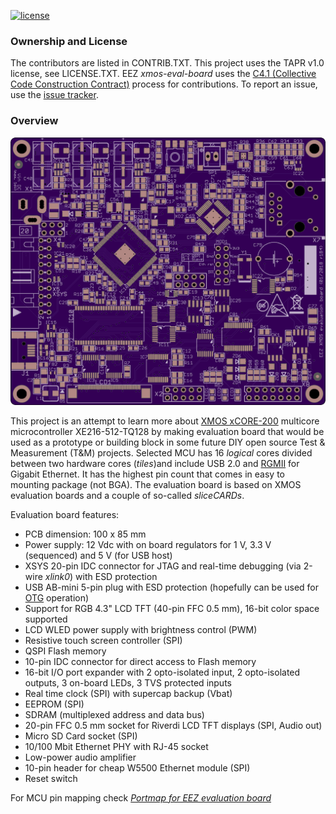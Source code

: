 [![license](https://img.shields.io/github/license/eez-open/xmos-eval-board.svg)](https://github.com/eez-open/xmos-eval-board/blob/master/LICENSE.TXT)

### Ownership and License

The contributors are listed in CONTRIB.TXT. This project uses the TAPR v1.0 license, see LICENSE.TXT.
EEZ _xmos-eval-board_ uses the [C4.1 (Collective Code Construction Contract)](http://rfc.zeromq.org/spec:22) process for contributions.
To report an issue, use the [issue tracker](https://github.com/eez-open/xmos-eval-board/issues).

### Overview

![PCB preview](EEZ_XMOS_eval_preview.png)

This project is an attempt to learn more about [XMOS xCORE-200](http://www.xmos.com/products/silicon/xcore-200) multicore microcontroller XE216-512-TQ128 by making evaluation board that would be used as a prototype or building block in some future DIY open source Test & Measurement (T&M) projects.
Selected MCU has 16 _logical_ cores divided between two hardware cores (_tiles_)and include USB 2.0 and [RGMII](https://en.wikipedia.org/wiki/Media-independent_interface) for Gigabit Ethernet. It has the highest pin count that comes in easy to mounting package (not BGA).
The evaluation board is based on XMOS evaluation boards and a couple of so-called _sliceCARDs_.

Evaluation board features:

- PCB dimension: 100 x 85 mm
- Power supply: 12 Vdc with on board regulators for 1 V, 3.3 V (sequenced) and 5 V (for USB host)
- XSYS 20-pin IDC connector for JTAG and real-time debugging (via 2-wire _xlink0_) with ESD protection
- USB AB-mini 5-pin plug with ESD protection (hopefully can be used for [OTG](https://en.wikipedia.org/wiki/USB_On-The-Go) operation)
- Support for RGB 4.3" LCD TFT (40-pin FFC 0.5 mm), 16-bit color space supported
- LCD WLED power supply with brightness control (PWM)
- Resistive touch screen controller (SPI)
- QSPI Flash memory
- 10-pin IDC connector for direct access to Flash memory
- 16-bit I/O port expander with 2 opto-isolated input, 2 opto-isolated outputs, 3 on-board LEDs, 3 TVS protected inputs
- Real time clock (SPI) with supercap backup (Vbat)
- EEPROM (SPI)
- SDRAM (multiplexed address and data bus)
- 20-pin FFC 0.5 mm socket for Riverdi LCD TFT displays (SPI, Audio out)
- Micro SD Card socket (SPI)
- 10/100 Mbit Ethernet PHY with RJ-45 socket
- Low-power audio amplifier
- 10-pin header for cheap W5500 Ethernet module (SPI)
- Reset switch

For MCU pin mapping check _[Portmap for EEZ evaluation board](XE216-512-TQ128_portmap_for_EEZ_evaluation_board_r1B4.pdf)_






